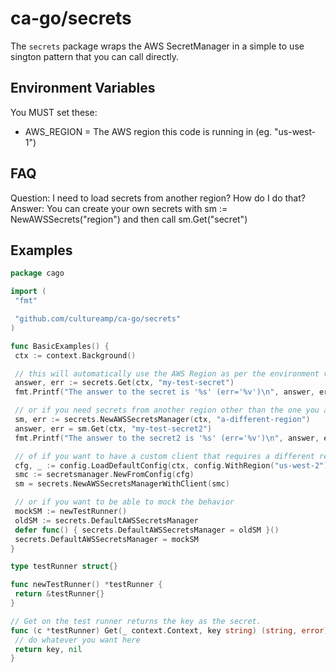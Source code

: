 # ca-go/secrets

The `secrets` package wraps the AWS SecretManager in a simple to use sington pattern that you can call directly.

## Environment Variables

You MUST set these:

- AWS_REGION = The AWS region this code is running in (eg. "us-west-1")

## FAQ

Question: I need to load secrets from another region? How do I do that?
Answer: You can create your own secrets with sm := NewAWSSecrets("region") and then call sm.Get("secret")

## Examples

```go
package cago

import (
 "fmt"

 "github.com/cultureamp/ca-go/secrets"
)

func BasicExamples() {
 ctx := context.Background()

 // this will automatically use the AWS Region as per the environment variable "AWS_REGION"
 answer, err := secrets.Get(ctx, "my-test-secret")
 fmt.Printf("The answer to the secret is '%s' (err='%v')\n", answer, err)

 // or if you need secrets from another region other than the one you are running in use
 sm, err := secrets.NewAWSSecretsManager(ctx, "a-different-region")
 answer, err = sm.Get(ctx, "my-test-secret2")
 fmt.Printf("The answer to the secret2 is '%s' (err='%v')\n", answer, err)

 // of if you want to have a custom client that requires a different region
 cfg, _ := config.LoadDefaultConfig(ctx, config.WithRegion("us-west-2"))
 smc := secretsmanager.NewFromConfig(cfg)
 sm = secrets.NewAWSSecretsManagerWithClient(smc)

 // or if you want to be able to mock the behavior
 mockSM := newTestRunner()
 oldSM := secrets.DefaultAWSSecretsManager
 defer func() { secrets.DefaultAWSSecretsManager = oldSM }()
 secrets.DefaultAWSSecretsManager = mockSM
}

type testRunner struct{}

func newTestRunner() *testRunner {
 return &testRunner{}
}

// Get on the test runner returns the key as the secret.
func (c *testRunner) Get(_ context.Context, key string) (string, error) {
 // do whatever you want here
 return key, nil
}
```

